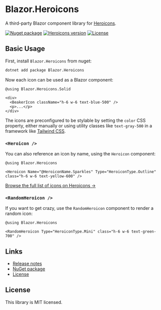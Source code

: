# Blazor.Heroicons

A third-party Blazor component library for [Heroicons](https://heroicons.com).

[![Nuget package](https://img.shields.io/nuget/v/Blazor.Heroicons?style=flat-square&logo=nuget)](https://www.nuget.org/packages/Blazor.Heroicons)
[![Heroicons version](https://img.shields.io/badge/heroicons-v2.0.12-informational?style=flat-square)](https://github.com/tailwindlabs/heroicons/releases/tag/v2.0.12)
[![License](https://img.shields.io/github/license/tmcknight/Blazor.Heroicons?style=flat-square)](LICENSE)

## Basic Usage

First, install `Blazor.Heroicons` from nuget:

```sh
dotnet add package Blazor.Heroicons
```

Now each icon can be used as a Blazor component:

```razor
@using Blazor.Heroicons.Solid

<div>
  <BeakerIcon className="h-6 w-6 text-blue-500" />
  <p>...</p>
</div>
```

The icons are preconfigured to be stylable by setting the `color` CSS property, either manually or using utility classes like `text-gray-500` in a framework like [Tailwind CSS](https://tailwindcss.com/).

### `<Heroicon />`

You can also reference an icon by name, using the `Heroicon` component:

```razor
@using Blazor.Heroicons

<Heroicon Name="@HeroiconName.Sparkles" Type="HeroiconType.Outline" class="h-6 w-6 text-yellow-600" />
```

[Browse the full list of icons on Heroicons &rarr;](https://heroicons.com)

### `<RandomHeroicon />`

If you want to get crazy, use the `RandomHeroicon` component to render a random icon:

```razor
@using Blazor.Heroicons

<RandomHeroicon Type="HeroiconType.Mini" class="h-6 w-6 text-green-700" />
```

## Links

- [Release notes](https://github.com/tmcknight/Blazor.Heroicons/releases)
- [NuGet package](https://www.nuget.org/packages/Blazor.Heroicons)
- [License](https://github.com/tmcknight/Blazor.Heroicons/blob/main/LICENSE)

## License

This library is MIT licensed.
